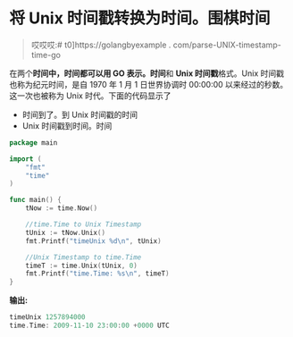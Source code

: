 # 将 Unix 时间戳转换为时间。围棋时间

> 哎哎哎:# t0]https://golangbyexample . com/parse-UNIX-timestamp-time-go

在两个**时间中，时间都可以用 GO 表示。时间**和 **Unix 时间戳**格式。Unix 时间戳也称为纪元时间，是自 1970 年 1 月 1 日世界协调时 00:00:00 以来经过的秒数。这一次也被称为 Unix 时代。下面的代码显示了

*   时间到了。到 Unix 时间戳的时间
*   Unix 时间戳到时间。时间

```go
package main

import (
    "fmt"
    "time"
)

func main() {
    tNow := time.Now()

    //time.Time to Unix Timestamp
    tUnix := tNow.Unix()
    fmt.Printf("timeUnix %d\n", tUnix)

    //Unix Timestamp to time.Time
    timeT := time.Unix(tUnix, 0)
    fmt.Printf("time.Time: %s\n", timeT)
}
```

**输出:**

```go
timeUnix 1257894000
time.Time: 2009-11-10 23:00:00 +0000 UTC
```